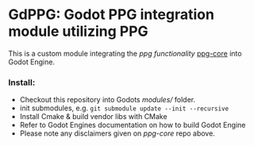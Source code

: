 # GdPPG: Godot PPG integration module utilizing PPG

This is a custom module integrating the _ppg functionality_ [ppg-core](https://github.com/dAmihl/ppg-core/) into Godot Engine.

### Install:

* Checkout this repository into Godots _modules/_ folder.
* init submodules, e.g. ```git submodule update --init --recursive```
* Install Cmake & build vendor libs with CMake
* Refer to Godot Engines documentation on how to build Godot Engine
* Please note any disclaimers given on _ppg-core_ repo above.